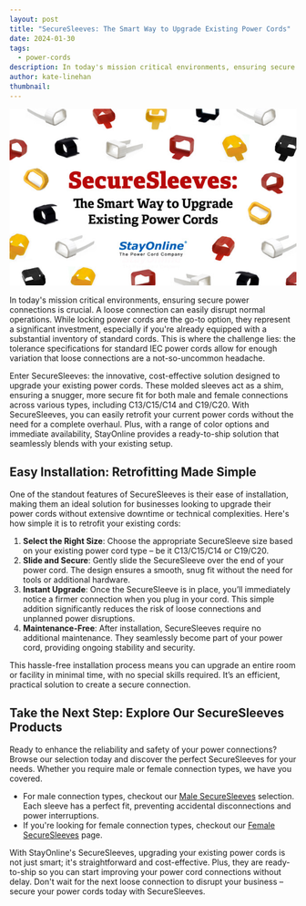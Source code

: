 ```yaml
---
layout: post
title: "SecureSleeves: The Smart Way to Upgrade Existing Power Cords"
date: 2024-01-30
tags:
  - power-cords
description: In today's mission critical environments, ensuring secure power connections is crucial. A loose connection can easily disrupt normal operations. While locking power cords offer a robust solution, they represent a significant investment, especially if you're already equipped with a substantial inventory of standard cords.
author: kate-linehan
thumbnail:
---
```

![SecureSleeves: The Smart Way to Upgrade Existing Power Cords](/assets/images/posts/securesleeves.jpg "SecureSleeves: The Smart Way to Upgrade Existing Power Cords")

In today's mission critical environments, ensuring secure power connections is crucial. A loose connection can easily disrupt normal operations. While locking power cords are the go-to option, they represent a significant investment, especially if you're already equipped with a substantial inventory of standard cords. This is where the challenge lies: the tolerance specifications for standard IEC power cords allow for enough variation that loose connections are a not-so-uncommon headache.

Enter SecureSleeves: the innovative, cost-effective solution designed to upgrade your existing power cords. These molded sleeves act as a shim, ensuring a snugger, more secure fit for both male and female connections across various types, including C13/C15/C14 and C19/C20. With SecureSleeves, you can easily retrofit your current power cords without the need for a complete overhaul. Plus, with a range of color options and immediate availability, StayOnline provides a ready-to-ship solution that seamlessly blends with your existing setup.

## Easy Installation: Retrofitting Made Simple

One of the standout features of SecureSleeves is their ease of installation, making them an ideal solution for businesses looking to upgrade their power cords without extensive downtime or technical complexities. Here's how simple it is to retrofit your existing cords:

1. **Select the Right Size**: Choose the appropriate SecureSleeve size based on your existing power cord type – be it C13/C15/C14 or C19/C20.
2. **Slide and Secure**: Gently slide the SecureSleeve over the end of your power cord. The design ensures a smooth, snug fit without the need for tools or additional hardware.
3. **Instant Upgrade**: Once the SecureSleeve is in place, you’ll immediately notice a firmer connection when you plug in your cord. This simple addition significantly reduces the risk of loose connections and unplanned power disruptions.
4. **Maintenance-Free**: After installation, SecureSleeves require no additional maintenance. They seamlessly become part of your power cord, providing ongoing stability and security.

This hassle-free installation process means you can upgrade an entire room or facility in minimal time, with no special skills required. It’s an efficient, practical solution to create a secure connection.

## Take the Next Step: Explore Our SecureSleeves Products

Ready to enhance the reliability and safety of your power connections? Browse our selection today and discover the perfect SecureSleeves for your needs. Whether you require male or female connection types, we have you covered.

- For male connection types, checkout our [Male SecureSleeves](https://www.stayonline.com/category/i-iec-60320-male-securesleeves.asp) selection. Each sleeve has a perfect fit, preventing accidental disconnections and power interruptions.
- If you're looking for female connection types, checkout our [Female SecureSleeves](https://www.stayonline.com/category/i-iec-60320-female-securesleeves.asp) page.

With StayOnline's SecureSleeves, upgrading your existing power cords is not just smart; it's straightforward and cost-effective. Plus, they are ready-to-ship so you can start improving your power cord connections without delay. Don't wait for the next loose connection to disrupt your business – secure your power cords today with SecureSleeves.